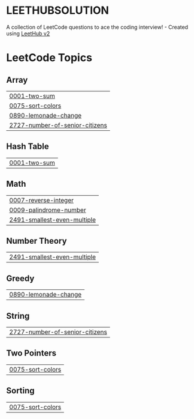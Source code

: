 # LEETHUBSOLUTION
A collection of LeetCode questions to ace the coding interview! - Created using [LeetHub v2](https://github.com/arunbhardwaj/LeetHub-2.0)

<!---LeetCode Topics Start-->
# LeetCode Topics
## Array
|  |
| ------- |
| [0001-two-sum](https://github.com/Suryansh23-IT/LEETHUBSOLUTION/tree/master/0001-two-sum) |
| [0075-sort-colors](https://github.com/Suryansh23-IT/LEETHUBSOLUTION/tree/master/0075-sort-colors) |
| [0890-lemonade-change](https://github.com/Suryansh23-IT/LEETHUBSOLUTION/tree/master/0890-lemonade-change) |
| [2727-number-of-senior-citizens](https://github.com/Suryansh23-IT/LEETHUBSOLUTION/tree/master/2727-number-of-senior-citizens) |
## Hash Table
|  |
| ------- |
| [0001-two-sum](https://github.com/Suryansh23-IT/LEETHUBSOLUTION/tree/master/0001-two-sum) |
## Math
|  |
| ------- |
| [0007-reverse-integer](https://github.com/Suryansh23-IT/LEETHUBSOLUTION/tree/master/0007-reverse-integer) |
| [0009-palindrome-number](https://github.com/Suryansh23-IT/LEETHUBSOLUTION/tree/master/0009-palindrome-number) |
| [2491-smallest-even-multiple](https://github.com/Suryansh23-IT/LEETHUBSOLUTION/tree/master/2491-smallest-even-multiple) |
## Number Theory
|  |
| ------- |
| [2491-smallest-even-multiple](https://github.com/Suryansh23-IT/LEETHUBSOLUTION/tree/master/2491-smallest-even-multiple) |
## Greedy
|  |
| ------- |
| [0890-lemonade-change](https://github.com/Suryansh23-IT/LEETHUBSOLUTION/tree/master/0890-lemonade-change) |
## String
|  |
| ------- |
| [2727-number-of-senior-citizens](https://github.com/Suryansh23-IT/LEETHUBSOLUTION/tree/master/2727-number-of-senior-citizens) |
## Two Pointers
|  |
| ------- |
| [0075-sort-colors](https://github.com/Suryansh23-IT/LEETHUBSOLUTION/tree/master/0075-sort-colors) |
## Sorting
|  |
| ------- |
| [0075-sort-colors](https://github.com/Suryansh23-IT/LEETHUBSOLUTION/tree/master/0075-sort-colors) |
<!---LeetCode Topics End-->